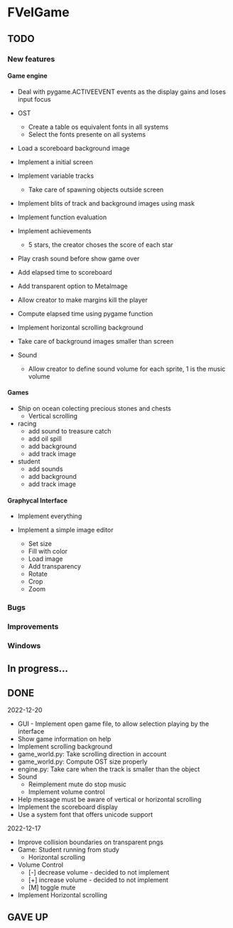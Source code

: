
# FVelGame

## TODO

### New features

#### Game engine

- Deal with pygame.ACTIVEEVENT events as the display gains and loses input focus
- OST
  - Create a table os equivalent fonts in all systems
  - Select the fonts presente on all systems
- Load a scoreboard background image
- Implement a initial screen
- Implement variable tracks
  - Take care of spawning objects outside screen
- Implement blits of track and background images using mask
- Implement function evaluation
- Implement achievements
  - 5 stars, the creator choses the score of each star
- Play crash sound before show game over
- Add elapsed time to scoreboard
- Add transparent option to MetaImage
- Allow creator to make margins kill the player
- Compute elapsed time using pygame function
- Implement horizontal scrolling background
- Take care of background images smaller than screen

- Sound
  - Allow creator to define sound volume for each sprite, 1 is the music volume

#### Games

- Ship on ocean colecting precious stones and chests
  - Vertical scrolling
- racing
  - add sound to treasure catch
  - add oil spill
  - add background
  - add track image
- student
  - add sounds
  - add background
  - add track image

#### Graphycal Interface

- Implement everything

- Implement a simple image editor 
  - Set size
  - Fill with color
  - Load image
  - Add transparency
  - Rotate
  - Crop
  - Zoom

### Bugs

### Improvements

### Windows

## In progress...

## DONE

2022-12-20
- GUI - Implement open game file, to allow selection playing by the interface
- Show game information on help
- Implement scrolling background
- game_world.py: Take scrolling direction in account
- game_world.py: Compute OST size properly
- engine.py:     Take care when the track is smaller than the object
- Sound
  - Reimplement mute do stop music
  - Implement volume control
- Help message must be aware of vertical or horizontal scrolling
- Implement the scoreboard display
- Use a system font that offers unicode support



2022-12-17
- Improve collision boundaries on transparent pngs
- Game: Student running from study
  - Horizontal scrolling
- Volume Control
  - [-] decrease volume - decided to not implement
  - [+] increase volume - decided to not implement
  - [M] toggle mute
- Implement Horizontal scrolling

## GAVE UP
